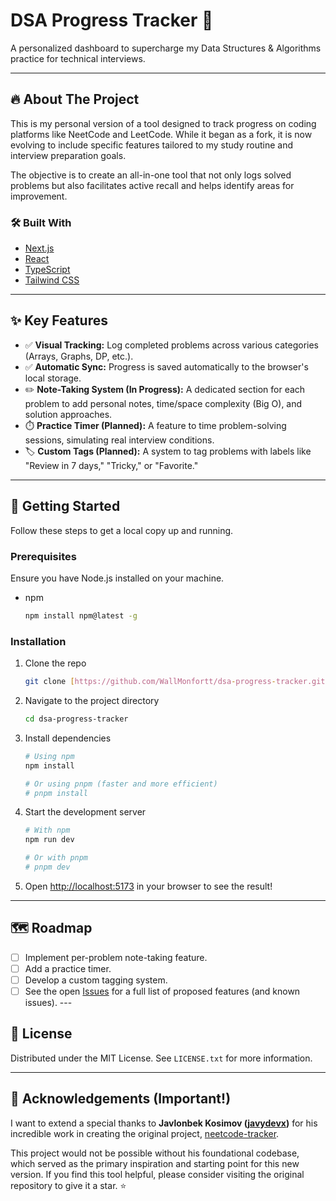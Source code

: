 # DSA Progress Tracker 🚀

A personalized dashboard to supercharge my Data Structures & Algorithms practice for technical interviews.

---

## 🔥 About The Project

This is my personal version of a tool designed to track progress on coding platforms like NeetCode and LeetCode. While it began as a fork, it is now evolving to include specific features tailored to my study routine and interview preparation goals.

The objective is to create an all-in-one tool that not only logs solved problems but also facilitates active recall and helps identify areas for improvement.

### 🛠️ Built With

* [Next.js](https://nextjs.org/)
* [React](https://reactjs.org/)
* [TypeScript](https://www.typescriptlang.org/)
* [Tailwind CSS](https://tailwindcss.com/)

---

## ✨ Key Features

* ✅ **Visual Tracking:** Log completed problems across various categories (Arrays, Graphs, DP, etc.).
* ✅ **Automatic Sync:** Progress is saved automatically to the browser's local storage.
* ✏️ **Note-Taking System (In Progress):** A dedicated section for each problem to add personal notes, time/space complexity (Big O), and solution approaches.
* ⏱️ **Practice Timer (Planned):** A feature to time problem-solving sessions, simulating real interview conditions.
* 🏷️ **Custom Tags (Planned):** A system to tag problems with labels like "Review in 7 days," "Tricky," or "Favorite."

---

## 🚀 Getting Started

Follow these steps to get a local copy up and running.

### Prerequisites

Ensure you have Node.js installed on your machine.
* npm
    ```sh
    npm install npm@latest -g
    ```

### Installation

1.  Clone the repo
    ```sh
    git clone [https://github.com/WallMonfortt/dsa-progress-tracker.git](https://github.com/WallMonfortt/dsa-progress-tracker.git)
    ```
2.  Navigate to the project directory
    ```sh
    cd dsa-progress-tracker
    ```
3.  Install dependencies
    ```sh
    # Using npm
    npm install

    # Or using pnpm (faster and more efficient)
    # pnpm install
    ```
4.  Start the development server
    ```sh
    # With npm
    npm run dev

    # Or with pnpm
    # pnpm dev
    ```
5.  Open [http://localhost:5173](http://localhost:5173) in your browser to see the result!

---

## 🗺️ Roadmap

* [ ] Implement per-problem note-taking feature.
* [ ] Add a practice timer.
* [ ] Develop a custom tagging system.
* [ ] See the open [Issues](https://github.com/WallMonfortt/dsa-progress-tracker/issues) for a full list of proposed features (and known issues). ---

## 📄 License

Distributed under the MIT License. See `LICENSE.txt` for more information.

---

## 🙏 Acknowledgements (Important!)

I want to extend a special thanks to **Javlonbek Kosimov ([javydevx](https://github.com/javydevx))** for his incredible work in creating the original project, [neetcode-tracker](https://github.com/javydevx/neetcode-tracker).

This project would not be possible without his foundational codebase, which served as the primary inspiration and starting point for this new version. If you find this tool helpful, please consider visiting the original repository to give it a star. ⭐